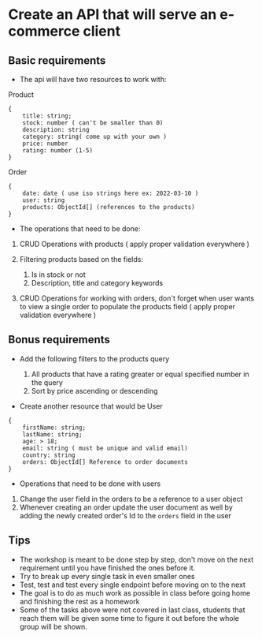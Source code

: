 # Create an API that will serve an e-commerce client

## Basic requirements

- The api will have two resources to work with:

Product

```
{
    title: string;
    stock: number ( can't be smaller than 0)
    description: string
    category: string( come up with your own )
    price: number
    rating: number (1-5)
}
```

Order

```
{
    date: date ( use iso strings here ex: 2022-03-10 )
    user: string
    products: ObjectId[] (references to the products)
}
```

- The operations that need to be done:

1. CRUD Operations with products ( apply proper validation everywhere )
2. Filtering products based on the fields:

   1. Is in stock or not
   2. Description, title and category keywords

3. CRUD Operations for working with orders, don't forget when user wants to view a single order to populate the products field ( apply proper validation everywhere )

## Bonus requirements

- Add the following filters to the products query

  1. All products that have a rating greater or equal specified number in the query
  2. Sort by price ascending or descending

- Create another resource that would be User

```
{
    firstName: string;
    lastName: string;
    age: > 18;
    email: string ( must be unique and valid email)
    country: string
    orders: ObjectId[] Reference to order documents
}
```

- Operations that need to be done with users

1. Change the user field in the orders to be a reference to a user object
2. Whenever creating an order update the user document as well by adding the newly created order's Id to the `orders` field in the user

## Tips

- The workshop is meant to be done step by step, don't move on the next requirement until you have finished the ones before it.
- Try to break up every single task in even smaller ones
- Test, test and test every single endpoint before moving on to the next
- The goal is to do as much work as possible in class before going home and finishing the rest as a homework
- Some of the tasks above were not covered in last class, students that reach them will be given some time to figure it out before the whole group will be shown.
